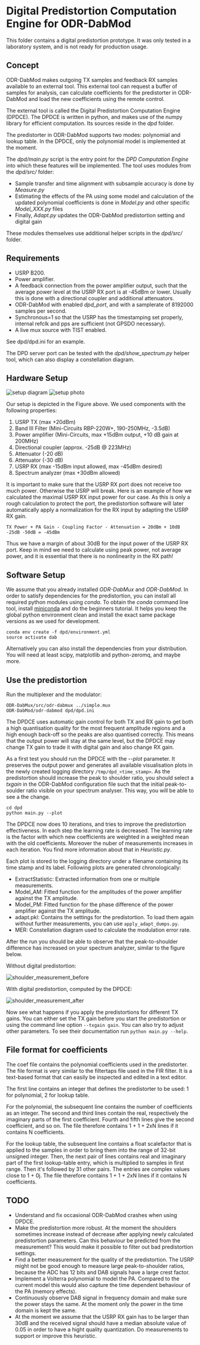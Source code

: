 Digital Predistortion Computation Engine for ODR-DabMod
=======================================================

This folder contains a digital predistortion prototype.
It was only tested in a laboratory system, and is not ready
for production usage.

Concept
-------

ODR-DabMod makes outgoing TX samples and feedback RX samples available to an
external tool. This external tool can request a buffer of samples for analysis,
can calculate coefficients for the predistorter in ODR-DabMod and load the new
coefficients using the remote control.

The external tool is called the Digital Predistortion Computation Engine (DPDCE).
The DPDCE is written in python, and makes use of the numpy library for
efficient computation. Its sources reside in the *dpd* folder.

The predistorter in ODR-DabMod supports two modes: polynomial and lookup table.
In the DPDCE, only the polynomial model is implemented at the moment.

The *dpd/main.py* script is the entry point for the *DPD Computation Engine*
into which these features will be implemented. The tool uses modules from the
*dpd/src/* folder:

- Sample transfer and time alignment with subsample accuracy is done by *Measure.py*
- Estimating the effects of the PA using some model and calculation of the updated
  polynomial coefficients is done in *Model.py* and other specific *Model_XXX.py* files
- Finally, *Adapt.py* updates the ODR-DabMod predistortion setting and digital gain

These modules themselves use additional helper scripts in the *dpd/src/* folder.

Requirements
------------

- USRP B200.
- Power amplifier.
- A feedback connection from the power amplifier output, such that the average power level at
  the USRP RX port is at -45dBm or lower.
  Usually this is done with a directional coupler and additional attenuators.
- ODR-DabMod with enabled *dpd_port*, and with a samplerate of 8192000 samples per second.
- Synchronous=1 so that the USRP has the timestamping set properly, internal refclk and pps
  are sufficient (not GPSDO necessary).
- A live mux source with TIST enabled.

See dpd/dpd.ini for an example.

The DPD server port can be tested with the *dpd/show_spectrum.py* helper tool, which can also display
a constellation diagram.

Hardware Setup
--------------

![setup diagram](img/setup_diagram.svg)
![setup photo](img/setup_photo.svg)

Our setup is depicted in the Figure above. We used components with the following properties:
 1. USRP TX (max +20dBm)
 2. Band III Filter (Mini-Circuits RBP-220W+, 190-250MHz, -3.5dB)
 3. Power amplifier (Mini-Circuits, max +15dBm output, +10 dB gain at 200MHz)
 4. Directional coupler (approx. -25dB @ 223MHz)
 5. Attenuator (-20 dB)
 6. Attenuator (-30 dB)
 7. USRP RX (max -15dBm input allowed, max -45dBm desired)
 8. Spectrum analyzer (max +30dBm allowed)

It is important to make sure that the USRP RX port does not receive too much
power. Otherwise the USRP will break. Here is an example of how we calculated
the maximal USRP RX input power for our case. As this is only a rough
calculation to protect the port, the predistortion software will later
automatically apply a normalization for the RX input by adapting the USRP RX
gain.

    TX Power + PA Gain - Coupling Factor - Attenuation = 20dBm + 10dB -25dB -50dB = -45dBm

Thus we have a margin of about 30dB for the input power of the USRP RX port.
Keep in mind we need to calculate using peak power, not average power, and it is
essential that there is no nonlinearity in the RX path!

Software Setup
--------------

We assume that you already installed *ODR-DabMux* and *ODR-DabMod*. In order to
satisfy dependencies for the predistortion, you can install all required python
modules using *conda*. To obtain the *conda* command line tool, install
[miniconda](https://conda.io/docs/user-guide/install/linux.html) and do the
beginners tutorial. It helps you keep the global python environment clean and
install the exact same package versions as we used for development.

```
conda env create -f dpd/environment.yml
source activate dab
```

Alternatively you can also install the dependencies from your distribution.
You will need at least scipy, matplotlib and python-zeromq, and maybe more.


Use the predistortion
----------------------

Run the multiplexer and the modulator:

```
ODR-DabMux/src/odr-dabmux ../simple.mux
ODR-DabMod/odr-dabmod dpd/dpd.ini
```

The DPDCE uses automatic gain control for both TX and RX gain to get both a
high quantisation quality for the most frequent amplitude regions and a high
enough back-off so the peaks are also quantised correctly. This means that the
output power will stay at the same level, but the DPDCE may change TX gain to
trade it with digital gain and also change RX gain.

As a first test you should run the DPDCE with the *--plot* parameter. It
preserves the output power and generates all available visualisation plots in
the newly created logging directory `/tmp/dpd_<time_stamp>`. As the predistortion
should increase the peak to shoulder ratio, you should select a *txgain* in the
ODR-DabMod configuration file such that the initial peak-to-soulder ratio
visible on your spectrum analyser. This way, you will be able to see a the
change.

```
cd dpd
python main.py --plot
```
The DPDCE now does 10 iterations, and tries to improve the predistortion effectiveness.
In each step the learning rate is decreased. The learning rate is the factor
with which new coefficients are weighted in a weighted mean with the old
coefficients. Moreover the nuber of measurements increases in each iteration.
You find more information about that in *Heuristic.py*.

Each plot is stored to the logging directory under a filename containing its
time stamp and its label. Following plots are generated chronologically:

 - ExtractStatistic: Extracted information from one or multiple measurements.
 - Model\_AM: Fitted function for the amplitudes of the power amplifier against the TX amplitude.
 - Model\_PM: Fitted function for the phase difference of the power amplifier against the TX amplitude.
 - adapt.pkl: Contains the settings for the predistortion. To load them again without further measurements, you can use `apply_adapt_dumps.py`.
 - MER: Constellation diagram used to calculate the modulation error rate.

After the run you should be able to observe that the peak-to-shoulder
difference has increased on your spectrum analyzer, similar to the figure below.

Without digital predistortion:

![shoulder_measurement_before](img/shoulder_measurement_before.png)

With digital predistortion, computed by the DPDCE:

![shoulder_measurement_after](img/shoulder_measurement_after.png)

Now see what happens if you apply the predistortions for different TX gains.
You can either set the TX gain before you start the predistortion or using the
command line option `--txgain gain`. You can also try to adjust other
parameters. To see their documentation run `python main.py --help`.

File format for coefficients
----------------------------
The coef file contains the polynomial coefficients used in the predistorter.
The file format is very similar to the filtertaps file used in the FIR filter.
It is a text-based format that can easily be inspected and edited in a text
editor.

The first line contains an integer that defines the predistorter to be used:
1 for polynomial, 2 for lookup table.

For the polynomial, the subsequent line contains the number of coefficients
as an integer. The second and third lines contain the real, respectively the
imaginary parts of the first coefficient. Fourth and fifth lines give the
second coefficient, and so on. The file therefore contains 1 + 1 + 2xN lines if
it contains N coefficients.

For the lookup table, the subsequent line contains a float scalefactor that is
applied to the samples in order to bring them into the range of 32-bit unsigned
integer. Then, the next pair of lines contains real and imaginary part of the first
lookup-table entry, which is multiplied to samples in first range. Then it's
followed by 31 other pairs. The entries are complex values close to 1 + 0j.
The file therefore contains 1 + 1 + 2xN lines if it contains N coefficients.

TODO
----

 - Understand and fix occasional ODR-DabMod crashes when using DPDCE.
 - Make the predistortion more robust. At the moment the shoulders sometimes
   increase instead of decrease after applying newly calculated predistortion
   parameters. Can this behaviour be predicted from the measurement? This would
   make it possible to filter out bad predistortion settings.
 - Find a better measurement for the quality of the predistortion. The USRP
   might not be good enough to measure large peak-to-shoulder ratios, because
   the ADC has 12 bits and DAB signals have a large crest factor.
 - Implement a Volterra polynomial to model the PA. Compared to the current
   model this would also capture the time dependent behaviour of the PA (memory
   effects).
 - Continuously observe DAB signal in frequency domain and make sure the power
   stays the same. At the moment only the power in the time domain is kept the
   same.
 - At the moment we assume that the USRP RX gain has to be larger than 30dB and
   the received signal should have a median absolute value of 0.05 in order to
   have a hight quality quantization. Do measurements to support or improve
   this heuristic.
